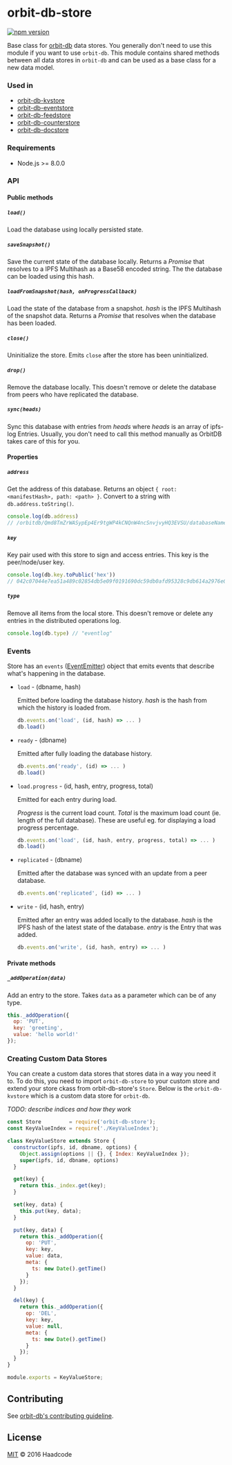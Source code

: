 # orbit-db-store

[![npm version](https://badge.fury.io/js/orbit-db-store.svg)](https://badge.fury.io/js/orbit-db-store)

Base class for [orbit-db](https://github.com/orbitdb/orbit-db) data stores. You generally don't need to use this module if you want to use `orbit-db`. This module contains shared methods between all data stores in `orbit-db` and can be used as a base class for a new data model.

### Used in
- [orbit-db-kvstore](https://github.com/orbitdb/orbit-db-kvstore)
- [orbit-db-eventstore](https://github.com/orbitdb/orbit-db-eventstore)
- [orbit-db-feedstore](https://github.com/orbitdb/orbit-db-feedstore)
- [orbit-db-counterstore](https://github.com/orbitdb/orbit-db-counterstore)
- [orbit-db-docstore](https://github.com/orbitdb/orbit-db-docstore)

### Requirements

- Node.js >= 8.0.0

### API

#### Public methods

##### `load()`

Load the database using locally persisted state.

##### `saveSnapshot()`

Save the current state of the database locally. Returns a *Promise* that resolves to a IPFS Multihash as a Base58 encoded string. The the database can be loaded using this hash.

##### `loadFromSnapshot(hash, onProgressCallback)`

Load the state of the database from a snapshot. *hash* is the IPFS Multihash of the snapshot data. Returns a *Promise* that resolves when the database has been loaded.

##### `close()`

Uninitialize the store. Emits `close` after the store has been uninitialized.

##### `drop()`

Remove the database locally. This doesn't remove or delete the database from peers who have replicated the database.

##### `sync(heads)`

Sync this database with entries from *heads* where *heads* is an array of ipfs-log Entries. Usually, you don't need to call this method manually as OrbitDB takes care of this for you.

#### Properties

##### `address`

Get the address of this database. Returns an object `{ root: <manifestHash>, path: <path> }`. Convert to a string with `db.address.toString()`.

```javascript
console.log(db.address)
// /orbitdb/Qmd8TmZrWASypEp4Er9tgWP4kCNQnW4ncSnvjvyHQ3EVSU/databaseName
```

##### `key`

Key pair used with this store to sign and access entries. This key is the peer/node/user key.

```javascript
console.log(db.key.toPublic('hex'))
// 042c07044e7ea51a489c02854db5e09f0191690dc59db0afd95328c9db614a2976e088cab7c86d7e48183191258fc59dc699653508ce25bf0369d67f33d5d77839
```

##### `type`

Remove all items from the local store. This doesn't remove or delete any entries in the distributed operations log.

```javascript
console.log(db.type) // "eventlog"
```

### Events

  Store has an `events` ([EventEmitter](https://nodejs.org/api/events.html)) object that emits events that describe what's happening in the database.

  - `load` - (dbname, hash)

    Emitted before loading the database history. *hash* is the hash from which the history is loaded from.

    ```javascript
    db.events.on('load', (id, hash) => ... )
    db.load()
    ```

  - `ready` - (dbname)

    Emitted after fully loading the database history.

    ```javascript
    db.events.on('ready', (id) => ... )
    db.load()
    ```

  - `load.progress` - (id, hash, entry, progress, total)

    Emitted for each entry during load.

    *Progress* is the current load count. *Total* is the maximum load count (ie. length of the full database). These are useful eg. for displaying a load progress percentage.

    ```javascript
    db.events.on('load', (id, hash, entry, progress, total) => ... )
    db.load()
    ```

  - `replicated` - (dbname)

    Emitted after the database was synced with an update from a peer database.

    ```javascript
    db.events.on('replicated', (id) => ... )
    ```

  - `write` - (id, hash, entry)

    Emitted after an entry was added locally to the database. *hash* is the IPFS hash of the latest state of the database. *entry* is the Entry that was added.

    ```javascript
    db.events.on('write', (id, hash, entry) => ... )
    ```

#### Private methods

##### `_addOperation(data)`

Add an entry to the store. Takes `data` as a parameter which can be of any type.

```javascript
this._addOperation({
  op: 'PUT',
  key: 'greeting',
  value: 'hello world!'
});
```

### Creating Custom Data Stores
You can create a custom data stores that stores data in a way you need it to. To do this, you need to import `orbit-db-store` to your custom store and extend your store ckass from orbit-db-store's `Store`. Below is the `orbit-db-kvstore` which is a custom data store for `orbit-db`.

*TODO: describe indices and how they work*

```javascript
const Store         = require('orbit-db-store');
const KeyValueIndex = require('./KeyValueIndex');

class KeyValueStore extends Store {
  constructor(ipfs, id, dbname, options) {
    Object.assign(options || {}, { Index: KeyValueIndex });
    super(ipfs, id, dbname, options)
  }

  get(key) {
    return this._index.get(key);
  }

  set(key, data) {
    this.put(key, data);
  }

  put(key, data) {
    return this._addOperation({
      op: 'PUT',
      key: key,
      value: data,
      meta: {
        ts: new Date().getTime()
      }
    });
  }

  del(key) {
    return this._addOperation({
      op: 'DEL',
      key: key,
      value: null,
      meta: {
        ts: new Date().getTime()
      }
    });
  }
}

module.exports = KeyValueStore;
```

## Contributing

See [orbit-db's contributing guideline](https://github.com/orbitdb/orbit-db#contributing).

## License

[MIT](LICENSE) ©️ 2016 Haadcode
